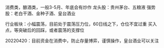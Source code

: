 消费类，酿酒类，一般3-5月、年底会有炒作
龙头股：贵州茅台、五粮液
强势股：老白干酒、金种子酒、皇台酒业

行业板块：小幅震荡，目前处于震荡压力位，60日线之下，仓位不宜过重
买入点，等突破后的回踩，或者震荡的支撑位

20220420：目前资金在消费中，防止存量博弈，谨慎操作，皇台酒业可以关注
